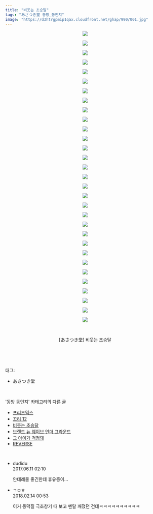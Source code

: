 ```yaml
---
title: "비웃는 초승달"
tags: "あさつき堂 동방_동인지"
image: "https://d3htrgpmip1qax.cloudfront.net/ghap/990/001.jpg"
---
```

<div class="article">
<p style="text-align: center; clear: none; float: none;"><img src="{{ site.imgserver5 }}/ghap/990/001.jpg"/></p>
<p style="text-align: center; clear: none; float: none;"><img src="{{ site.imgserver5 }}/ghap/990/002.jpg"/></p>
<p style="text-align: center; clear: none; float: none;"><img src="{{ site.imgserver5 }}/ghap/990/003.jpg"/></p>
<p style="text-align: center; clear: none; float: none;"><img src="{{ site.imgserver5 }}/ghap/990/004.jpg"/></p>
<p style="text-align: center; clear: none; float: none;"><img src="{{ site.imgserver5 }}/ghap/990/005.jpg"/></p>
<p style="text-align: center; clear: none; float: none;"><img src="{{ site.imgserver5 }}/ghap/990/006.jpg"/></p>
<p style="text-align: center; clear: none; float: none;"><img src="{{ site.imgserver5 }}/ghap/990/007.jpg"/></p>
<p style="text-align: center; clear: none; float: none;"><img src="{{ site.imgserver5 }}/ghap/990/008.jpg"/></p>
<p style="text-align: center; clear: none; float: none;"><img src="{{ site.imgserver5 }}/ghap/990/009.jpg"/></p>
<p style="text-align: center; clear: none; float: none;"><img src="{{ site.imgserver5 }}/ghap/990/010.jpg"/></p>
<p style="text-align: center; clear: none; float: none;"><img src="{{ site.imgserver5 }}/ghap/990/011.jpg"/></p>
<p style="text-align: center; clear: none; float: none;"><img src="{{ site.imgserver5 }}/ghap/990/012.jpg"/></p>
<p style="text-align: center; clear: none; float: none;"><img src="{{ site.imgserver5 }}/ghap/990/013.jpg"/></p>
<p style="text-align: center; clear: none; float: none;"><img src="{{ site.imgserver5 }}/ghap/990/014.jpg"/></p>
<p style="text-align: center; clear: none; float: none;"><img src="{{ site.imgserver5 }}/ghap/990/015.jpg"/></p>
<p style="text-align: center; clear: none; float: none;"><img src="{{ site.imgserver5 }}/ghap/990/016.jpg"/></p>
<p style="text-align: center; clear: none; float: none;"><img src="{{ site.imgserver5 }}/ghap/990/017.jpg"/></p>
<p style="text-align: center; clear: none; float: none;"><img src="{{ site.imgserver5 }}/ghap/990/018.jpg"/></p>
<p style="text-align: center; clear: none; float: none;"><img src="{{ site.imgserver5 }}/ghap/990/019.jpg"/></p>
<p style="text-align: center; clear: none; float: none;"><img src="{{ site.imgserver5 }}/ghap/990/020.jpg"/></p>
<p style="text-align: center; clear: none; float: none;"><img src="{{ site.imgserver5 }}/ghap/990/021.jpg"/></p>
<p style="text-align: center; clear: none; float: none;"><img src="{{ site.imgserver5 }}/ghap/990/022.jpg"/></p>
<p style="text-align: center; clear: none; float: none;"><img src="{{ site.imgserver5 }}/ghap/990/023.jpg"/></p>
<p style="text-align: center; clear: none; float: none;"><img src="{{ site.imgserver5 }}/ghap/990/024.jpg"/></p>
<p style="text-align: center; clear: none; float: none;"><img src="{{ site.imgserver5 }}/ghap/990/025.jpg"/></p>
<p style="text-align: center; clear: none; float: none;"><img src="{{ site.imgserver5 }}/ghap/990/026.jpg"/></p>
<p style="text-align: center; clear: none; float: none;"><img src="{{ site.imgserver5 }}/ghap/990/027.jpg"/></p>
<p style="text-align: center; clear: none; float: none;"><img src="{{ site.imgserver5 }}/ghap/990/028.jpg"/></p>
<p style="text-align: center; clear: none; float: none;"><img src="{{ site.imgserver5 }}/ghap/990/029.jpg"/></p>
<p style="text-align: center; clear: none; float: none;"><img src="{{ site.imgserver5 }}/ghap/990/030.jpg"/></p>
<p style="text-align: center; clear: none; float: none;"><img src="{{ site.imgserver5 }}/ghap/990/031.jpg"/></p>
<p style="text-align: center; clear: none; float: none;"><br/></p>
<p style="text-align: center; clear: none; float: none;">[あさつき堂] 비웃는 초승달</p>
<p><br/></p>
</div><br/>
<div class="tagTrail">
<p>태그: </p>
<ul>
<li>あさつき堂</li>
</ul>
</div><br/>
<div class="another">
<p>'동방 동인지' 카테고리의 다른 글</p>
<ul>
<li><a href="/ghap_992">프리즈믹스</a></li>
<li><a href="/ghap_991">꼬리 12</a></li>
<li><a href="/ghap_990">비웃는 초승달</a></li>
<li><a href="/ghap_989">브랜드 뉴 웨이브 언더 그라운드</a></li>
<li><a href="/ghap_988">그 아이가 걱정돼</a></li>
<li><a href="/ghap_987">REVERSE</a></li>
</ul>
</div><br/>
<div class="cb_module cb_fluid">
<div class="cb_wrt cb_profile">
<div class="comment">
<ul>
<li class="cb_thumb_off" id="comment15010348">
<div class="cb_comment_area">
<div class="cb_info_area">
<div class="cb_section">
<span class="cb_nick_name">dudidu</span>
</div>
<div class="cb_section">
<span class="cb_date">2017.06.11 02:10 </span>
</div>
</div>
<div class="cb_dsc_comment">
<p class="cb_dsc">
											얀데레물 좋긴한데 휴유증이...
										</p>
</div>
</div></li>
<li class="cb_thumb_off" id="comment15199236">
<div class="cb_comment_area">
<div class="cb_info_area">
<div class="cb_section">
<span class="cb_nick_name">ㄱㅁㅎ</span>
</div>
<div class="cb_section">
<span class="cb_date">2018.02.14 00:53 </span>
</div>
</div>
<div class="cb_dsc_comment">
<p class="cb_dsc">
											이거 동덕질 극초창기 때 보고 멘탈 깨졌던 건데ㅋㅋㅋㅋㅋㅋㅋㅋㅋㅋ
										</p>
</div>
</div></li>
</ul>
</div>
</div><!-- commentList close -->
</div><br/>
